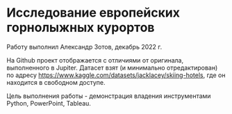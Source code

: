 # Исследование европейских горнолыжных курортов

Работу выполнил Александр Зотов, декабрь 2022 г.

На Github проект отображается с отличиями от оригинала, выполненного в Jupiter.
Датасет взят (и минимально отредактирован) по адресу https://www.kaggle.com/datasets/jacklacey/skiing-hotels, где он находится в свободном доступе.

Цель выполнения работы - демонстрация владения инструментами Python, PowerPoint, Tableau.
